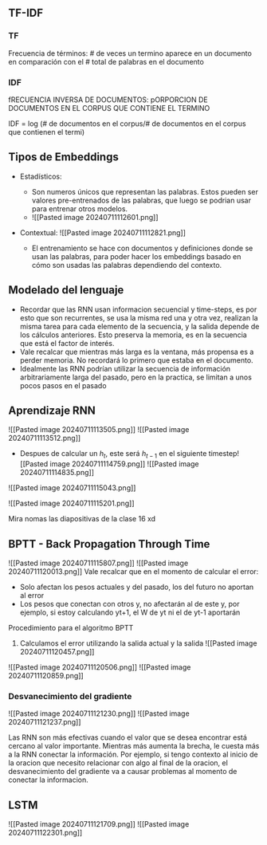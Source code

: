 ## TF-IDF
### TF
Frecuencia de términos: # de veces un termino aparece en un documento en comparación con el # total de palabras en el documento

### IDF
fRECUENCIA INVERSA DE DOCUMENTOS: pORPORCION DE DOCUMENTOS EN EL CORPUS QUE CONTIENE EL TERMINO

IDF = log (# de documentos en el corpus/# de documentos en el corpus que contienen el termi)

## Tipos de Embeddings
- Estadísticos:
	- Son numeros únicos que representan las palabras. Estos pueden ser valores pre-entrenados de las palabras, que luego se podrian usar para entrenar otros modelos.  
	- ![[Pasted image 20240711112601.png]]
	
- Contextual:
	![[Pasted image 20240711112821.png]]
	- El entrenamiento se hace con documentos y definiciones donde se usan las palabras, para poder hacer los embeddings basado en cómo son usadas las palabras dependiendo del contexto.
## Modelado del lenguaje
- Recordar que las RNN usan informacion secuencial y time-steps, es por esto que son recurrentes, se usa la misma red una y otra vez, realizan la misma tarea para cada elemento de la secuencia, y la salida depende de los cálculos anteriores. Esto preserva la memoria, es en la secuencia que está el factor de interés.
- Vale recalcar que mientras más larga es la ventana, más propensa es a perder memoria. No recordará lo primero que estaba en el documento.
- Idealmente las RNN podrían utilizar la secuencia de información arbitrariamente larga del pasado, pero en la practica, se limitan a unos pocos pasos en el pasado

## Aprendizaje RNN

![[Pasted image 20240711113505.png]]
![[Pasted image 20240711113512.png]]
- Despues de calcular un $h_{t}$, este será $h_{t-1}$ en el siguiente timestep![[Pasted image 20240711114759.png]]
										![[Pasted image 20240711114835.png]]


![[Pasted image 20240711115043.png]]

![[Pasted image 20240711115201.png]]

Mira nomas las diapositivas de la clase 16 xd

## BPTT - Back Propagation Through Time
![[Pasted image 20240711115807.png]]
![[Pasted image 20240711120013.png]]
Vale recalcar que en el momento de calcular el error: 
- Solo afectan los pesos actuales y del pasado, los del futuro no aportan al error
- Los pesos que conectan con otros y, no afectarán al de este y, por ejemplo, si estoy calculando yt+1, el W de yt ni el de yt-1 aportarán

Procedimiento para el algoritmo BPTT
1. Calculamos el error utilizando la salida actual y la salida
![[Pasted image 20240711120457.png]]

![[Pasted image 20240711120506.png]]
![[Pasted image 20240711120859.png]]

### Desvanecimiento del gradiente
![[Pasted image 20240711121230.png]]
![[Pasted image 20240711121237.png]]

Las RNN son más efectivas cuando el valor que se desea encontrar está cercano al valor importante.
Mientras más aumenta la brecha, le cuesta más a la RNN conectar la información.
Por ejemplo, si tengo contexto al inicio de la oracion que necesito relacionar con algo al final de la oracion, el desvanecimiento del gradiente va a causar problemas al momento de conectar la informacion.

## LSTM 
![[Pasted image 20240711121709.png]]
![[Pasted image 20240711122301.png]]
